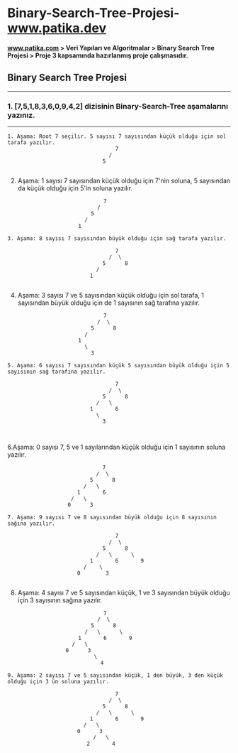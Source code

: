# Binary-Search-Tree-Projesi-www.patika.dev
**www.patika.com > Veri Yapıları ve Algoritmalar > Binary Search Tree Projesi > Proje 3 kapsamında hazırlanmış proje çalışmasıdır.**

## Binary Search Tree Projesi
------------------------------

### 1. [7,5,1,8,3,6,0,9,4,2] dizisinin Binary-Search-Tree aşamalarını yazınız.
------------------------------
``` 
1. Aşama: Root 7 seçilir. 5 sayısı 7 sayısından küçük olduğu için sol tarafa yazılır.
                                  7
                                /
                              5 
                              
```
2. Aşama: 1 sayısı 7 sayısından küçük olduğu için 7'nin soluna, 5 sayısından da küçük olduğu için 5'in soluna yazılır.

                                  7
                                /
                              5  
                            /
                          1 
                          
```
3. Aşama: 8 sayısı 7 sayısından büyük olduğu için sağ tarafa yazılır.

                                  7
                                /  \
                              5      8
                            /
                          1 
                                                 
```
4. Aşama: 3 sayısı 7 ve 5 sayısından küçük olduğu için sol tarafa, 1 sayısından büyük olduğu için de 1 sayısının sağ tarafına yazılır. 

                                  7
                                /  \
                              5      8
                            /   
                          1 
                            \
                              3
                              
                              
```
5. Aşama: 6 sayısı 7 sayısından küçük 5 sayısından büyük olduğu için 5 sayısının sağ tarafına yazılır.

                                  7
                                /  \
                              5      8
                            /   \
                          1       6
                            \
                              3
                              
                              
```
6.Aşama: 0 sayısı 7, 5 ve 1 sayılarından küçük olduğu için 1 sayısının soluna yazılır.

                                  7
                                /  \
                              5      8
                            /   \
                          1       6
                        /   \
                       0      3
                       
```
7. Aşama: 9 sayısı 7 ve 8 sayısından büyük olduğu için 8 sayısının sağına yazılır. 

                                  7
                                /  \
                              5      8
                            /   \      \
                          1       6       9
                        /    \
                      0        3
                      

```
8. Aşama: 4 sayısı 7 ve 5 sayısından küçük, 1 ve 3 sayısından büyük olduğu için 3 sayısının sağına yazılır. 

                                  7
                                /  \
                              5      8
                            /   \      \
                          1       6       9
                        /   \
                      0      3
                               \
                                 4
                                 
```       
9. Aşama: 2 sayısı 7 ve 5 sayısından küçük, 1 den büyük, 3 den küçük olduğu için 3 ün soluna yazılır. 

                                  7
                                /  \
                              5      8
                            /   \      \
                          1       6       9
                        /   \
                      0      3
                           /   \
                         2       4       
